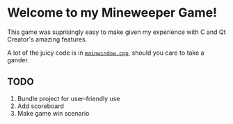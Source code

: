 # Welcome to my Mineweeper Game!

This game was suprisingly easy to make given my experience with C and Qt Creator's amazing features. 

A lot of the juicy code is in [<code>mainwindow.cpp</code>](mainwindow.cpp), should you care to take a gander.

## TODO

<ol>
  <li>Bundle project for user-friendly use</li>
  <li>Add scoreboard</li>
  <li>Make game win scenario</li>
</ol>
